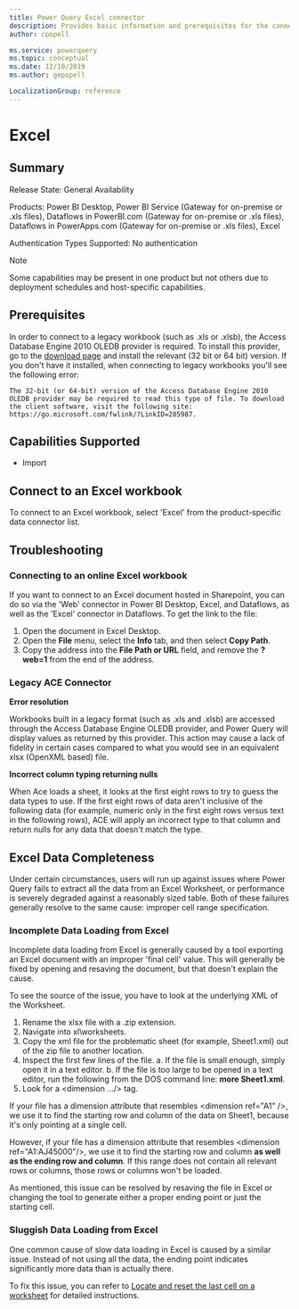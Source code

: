 ```yaml
---
title: Power Query Excel connector
description: Provides basic information and prerequisites for the connector, along with troubleshooting tips, how to fix missing or incomplete Excel data, and improve performance.
author: cpopell

ms.service: powerquery
ms.topic: conceptual
ms.date: 12/10/2019
ms.author: gepopell

LocalizationGroup: reference
---
```


# Excel
 
## Summary
 
Release State: General Availability

Products: Power BI Desktop, Power BI Service (Gateway for on-premise or .xls files), Dataflows in PowerBI.com (Gateway for on-premise or .xls files), Dataflows in PowerApps.com (Gateway for on-premise or .xls files), Excel

Authentication Types Supported: No authentication

>[!Note]
> Some capabilities may be present in one product but not others due to deployment schedules and host-specific capabilities.
 
## Prerequisites
In order to connect to a legacy workbook (such as .xls or .xlsb), the Access Database Engine 2010 OLEDB provider is required. To install this provider, go to the [download page](https://go.microsoft.com/fwlink/?LinkID=285987) and install the relevant (32 bit or 64 bit) version. If you don't have it installed, when connecting to legacy workbooks you'll see the following error:

```The 32-bit (or 64-bit) version of the Access Database Engine 2010 OLEDB provider may be required to read this type of file. To download the client software, visit the following site: https://go.microsoft.com/fwlink/?LinkID=285987.```
 
## Capabilities Supported
* Import

## Connect to an Excel workbook
To connect to an Excel workbook, select 'Excel' from the product-specific data connector list.
 
## Troubleshooting

### Connecting to an online Excel workbook

If you want to connect to an Excel document hosted in Sharepoint, you can do so via the 'Web' connector in Power BI Desktop, Excel, and Dataflows, as well as the 'Excel' connector in Dataflows. To get the link to the file:

1. Open the document in Excel Desktop.
2. Open the **File** menu, select the **Info** tab, and then select **Copy Path**.
3. Copy the address into the **File Path or URL** field, and remove the **?web=1** from the end of the address.

### Legacy ACE Connector
**Error resolution**

Workbooks built in a legacy format (such as .xls and .xlsb) are accessed through the Access Database Engine OLEDB provider, and Power Query will display values as returned by this provider. This action may cause a lack of fidelity in certain cases compared to what you would see in an equivalent xlsx (OpenXML based) file.

**Incorrect column typing returning nulls**

When Ace loads a sheet, it looks at the first eight rows to try to guess the data types to use. If the first eight rows of data aren't inclusive of the following data (for example, numeric only in the first eight rows versus text in the following rows), ACE will apply an incorrect type to that column and return nulls for any data that doesn't match the type.


## Excel Data Completeness
Under certain circumstances, users will run up against issues where Power Query fails to extract all the data from an Excel Worksheet, or performance is severely degraded against a reasonably sized table.
Both of these failures generally resolve to the same cause: improper cell range specification.

### Incomplete Data Loading from Excel
Incomplete data loading from Excel is generally caused by a tool exporting an Excel document with an improper 'final cell' value. This will generally be fixed by opening and resaving the document, but that doesn't explain the cause.

To see the source of the issue, you have to look at the underlying XML of the Worksheet.
1.  Rename the xlsx file with a .zip extension.
2.  Navigate into xl\worksheets.
3.  Copy the xml file for the problematic sheet (for example, Sheet1.xml) out of the zip file to another location.
4.  Inspect the first few lines of the file.
    a. If the file is small enough, simply open it in a text editor.
    b. If the file is too large to be opened in a text editor, run the following from the DOS command line: **more Sheet1.xml**.
6.  Look for a <dimension .../> tag.

If your file has a dimension attribute that resembles \<dimension ref="A1" />, we use it to find the starting row and column of the data on Sheet1, because it's only pointing at a single cell.

However, if your file has a dimension attribute that resembles \<dimension ref="A1:AJ45000"/>, we use it to find the starting row and column **as well as the ending row and column**. If this range does not contain all relevant rows or columns, those rows or columns won't be loaded.

As mentioned, this issue can be resolved by resaving the file in Excel or changing the tool to generate either a proper ending point or just the starting cell.

### Sluggish Data Loading from Excel
One common cause of slow data loading in Excel is caused by a similar issue. Instead of not using all the data, the ending point indicates significantly more data than is actually there.

To fix this issue, you can refer to [Locate and reset the last cell on a worksheet](https://support.office.com/en-us/article/locate-and-reset-the-last-cell-on-a-worksheet-c9e468a8-0fc3-4f69-8038-b3c1d86e99e9) for detailed instructions.
